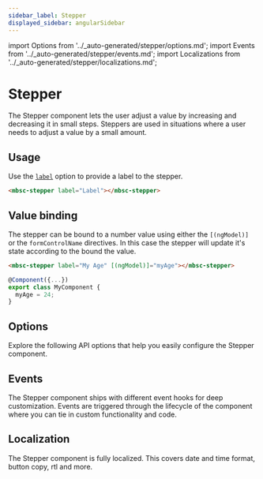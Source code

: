 ```yaml
---
sidebar_label: Stepper
displayed_sidebar: angularSidebar
---
```


import Options from '../\_auto-generated/stepper/options.md';
import Events from '../\_auto-generated/stepper/events.md';
import Localizations from '../\_auto-generated/stepper/localizations.md';

# Stepper

The Stepper component lets the user adjust a value by increasing and decreasing it in small steps.
Steppers are used in situations where a user needs to adjust a value by a small amount.

## Usage

Use the [`label`](#opt-label) option to provide a label to the stepper.

```html
<mbsc-stepper label="Label"></mbsc-stepper>
```

## Value binding

The stepper can be bound to a number value using either the `[(ngModel)]` or the `formControlName` directives. In this case the stepper will update it's state according to the bound the value.

```html
<mbsc-stepper label="My Age" [(ngModel)]="myAge"></mbsc-stepper>
```
```ts
@Component({...})
export class MyComponent {
  myAge = 24;
}
```

<div className="option-list">

## Options
Explore the following API options that help you easily configure the Stepper component.

<Options />

## Events
The Stepper component ships with different event hooks for deep customization. Events are triggered through the lifecycle of the component where you can tie in custom functionality and code.

<Events />

## Localization
The Stepper component is fully localized. This covers date and time format, button copy, rtl and more.

<Localizations />

</div>
